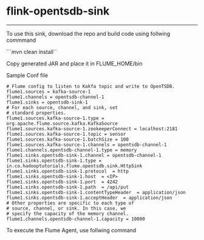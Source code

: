 # flink-opentsdb-sink

--------------------------------------------------------------------
To use this sink, download the repo and build code using follwing commmand

```mvn clean install``

Copy generated JAR and place it in FLUME_HOME/bin

Sample Conf file

```
# Flume config to listen to Kakfa topic and write to OpenTSDB.
flume1.sources = kafka-source-1
flume1.channels = opentsdb-channel-1
flume1.sinks = opentsdb-sink-1
# For each source, channel, and sink, set
# standard properties.
flume1.sources.kafka-source-1.type = org.apache.flume.source.kafka.KafkaSource
flume1.sources.kafka-source-1.zookeeperConnect = localhost:2181
flume1.sources.kafka-source-1.topic = sensor
flume1.sources.kafka-source-1.batchSize = 100
flume1.sources.kafka-source-1.channels = opentsdb-channel-1
flume1.channels.opentsdb-channel-1.type = memory
flume1.sinks.opentsdb-sink-1.channel = opentsdb-channel-1
flume1.sinks.opentsdb-sink-1.type = in.co.hadooptutorials.flume.opentsdb.sink.HttpSink
flume1.sinks.opentsdb-sink-1.protocol  = http
flume1.sinks.opentsdb-sink-1.host  = <IP>
flume1.sinks.opentsdb-sink-1.port  = 4242
flume1.sinks.opentsdb-sink-1.path  = /api/put
flume1.sinks.opentsdb-sink-1.contentTypeHeader  = application/json
flume1.sinks.opentsdb-sink-1.acceptHeader  = application/json
# Other properties are specific to each type of
# source, channel, or sink. In this case, we
# specify the capacity of the memory channel.
flume1.channels.opentsdb-channel-1.capacity = 10000
```

To execute the Flume Agent, use follwing command

``` bin/flume-ng agent -n flume1 -c /usr/hdp/current/flume-server/conf -f /root/flume/opentsdb.conf -Dflume.root.logger=INFO,console
```
